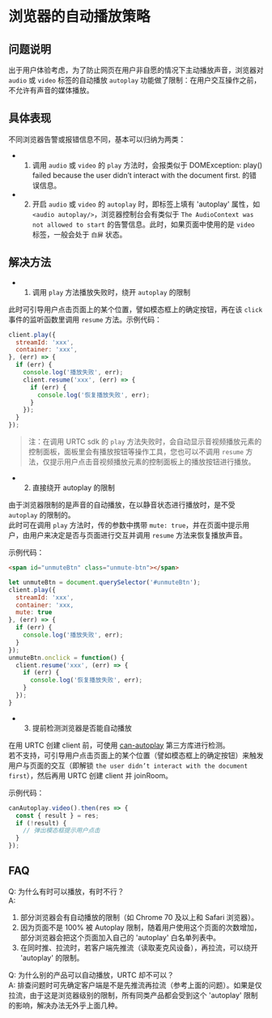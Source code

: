 # 浏览器的自动播放策略

## 问题说明

出于用户体验考虑，为了防止网页在用户非自愿的情况下主动播放声音，浏览器对 `audio` 或 `video` 标签的自动播放 `autoplay` 功能做了限制：在用户交互操作之前，不允许有声音的媒体播放。


## 具体表现

不同浏览器告警或报错信息不同，基本可以归纳为两类：

- 1. 调用 `audio` 或 `video` 的 `play` 方法时，会报类似于 DOMException: play() failed because the user didn’t interact with the document first. 的错误信息。

- 2. 开启 `audio` 或 `video`  的 `autoplay` 时，即标签上填有 'autoplay' 属性，如 `<audio autoplay/>`，浏览器控制台会有类似于 `The AudioContext was not allowed to start` 的告警信息。此时，如果页面中使用的是 `video` 标签，一般会处于 `白屏` 状态。


## 解决方法

- 1. 调用 `play` 方法播放失败时，绕开 `autoplay` 的限制

此时可引导用户点击页面上的某个位置，譬如模态框上的确定按钮，再在该  `click`  事件的监听函数里调用 `resume` 方法。示例代码：

```js
client.play({
  streamId: 'xxx',
  container: 'xxx',
}, (err) => {
  if (err) {
    console.log('播放失败', err);
    client.resume('xxx', (err) => {
      if (err) {
        console.log('恢复播放失败', err);
      }
    });
  }
});
```

> 注：在调用 URTC sdk 的 `play` 方法失败时，会自动显示音视频播放元素的控制面板，面板里会有播放按钮等操作工具，您也可以不调用 `resume` 方法，仅提示用户点击音视频播放元素的控制面板上的播放按钮进行播放。

- 2. 直接绕开 autoplay 的限制

由于浏览器限制的是声音的自动播放，在以静音状态进行播放时，是不受 `autoplay` 的限制的。    
此时可在调用 `play` 方法时，传的参数中携带 `mute: true`，并在页面中提示用户，由用户来决定是否与页面进行交互并调用 `resume` 方法来恢复播放声音。    

示例代码：

```html
<span id="unmuteBtn" class="unmute-btn"></span>
```

```js
let unmuteBtn = document.querySelector('#unmuteBtn');
client.play({
  streamId: 'xxx',
  container: 'xxx,
  mute: true
}, (err) => {
  if (err) {
    console.log('播放失败', err);
  }
});
unmuteBtn.onclick = function() {
  client.resume('xxx', (err) => {
    if (err) {
      console.log('恢复播放失败', err);
    }
  });
}
```

- 3. 提前检测浏览器是否能自动播放

在用 URTC 创建 client 前，可使用 [can-autoplay](https://www.npmjs.com/package/can-autoplay) 第三方库进行检测。    
若不支持，可引导用户点击页面上的某个位置（譬如模态框上的确定按钮）来触发用户与页面的交互（即解锁 `the user didn’t interact with the document first`），然后再用 URTC 创建 client 并 joinRoom。

示例代码：

```js
canAutoplay.video().then(res => {
  const { result } = res;
  if (!result) {
    // 弹出模态框提示用户点击
  }
});
```

## FAQ

Q: 为什么有时可以播放，有时不行？    
A:    
1. 部分浏览器会有自动播放的限制（如 Chrome 70 及以上和 Safari 浏览器）。    
2. 因为页面不是 100% 被 Autoplay 限制，随着用户使用这个页面的次数增加，部分浏览器会把这个页面加入自己的 'autoplay' 白名单列表中。    
3. 在同时推、拉流时，若客户端先推流（读取麦克风设备），再拉流，可以绕开 'autoplay' 的限制。   

Q: 为什么别的产品可以自动播放，URTC 却不可以？    
A: 排查问题时可先确定客户端是不是先推流再拉流（参考上面的问题）。如果是仅拉流，由于这是浏览器级别的限制，所有同类产品都会受到这个 'autoplay' 限制的影响，解决办法无外乎上面几种。
